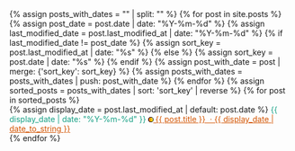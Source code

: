 <html lang="en">
<head>
  <meta charset="UTF-8">
  <meta name="viewport" content="width=device-width, initial-scale=1.0">
  <title>infoBAG</title>
</head>
<body>
  <main>
    <section>
      {% assign posts_with_dates = "" | split: "" %}
      {% for post in site.posts %}
        {% assign post_date = post.date | date: "%Y-%m-%d" %}
        {% assign last_modified_date = post.last_modified_at | date: "%Y-%m-%d" %}
        {% if last_modified_date != post_date %}
          {% assign sort_key = post.last_modified_at | date: "%s" %}
        {% else %}
          {% assign sort_key = post.date | date: "%s" %}
        {% endif %}
        {% assign post_with_date = post | merge: {'sort_key': sort_key} %}
        {% assign posts_with_dates = posts_with_dates | push: post_with_date %}
      {% endfor %}
      {% assign sorted_posts = posts_with_dates | sort: 'sort_key' | reverse %}
      {% for post in sorted_posts %}
        <article>
          {% assign display_date = post.last_modified_at | default: post.date %}
          <time datetime="{{ display_date | date: "%Y-%m-%d" }}" style="color: #16A085;">
            {{ display_date | date: "%Y-%m-%d" }}
            <a style="color:#D35400;" href="{{ post.url }}">
              <img src="https://raw.githubusercontent.com/marioseixas/marioseixas.github.io/main/assets/gold.ico" alt="favicon">
              {{ post.title }} &nbsp;&middot; {{ display_date | date_to_string }}
            </a>
          </time>
        </article>
      {% endfor %}
    </section>
  </main>
</body>
</html>
